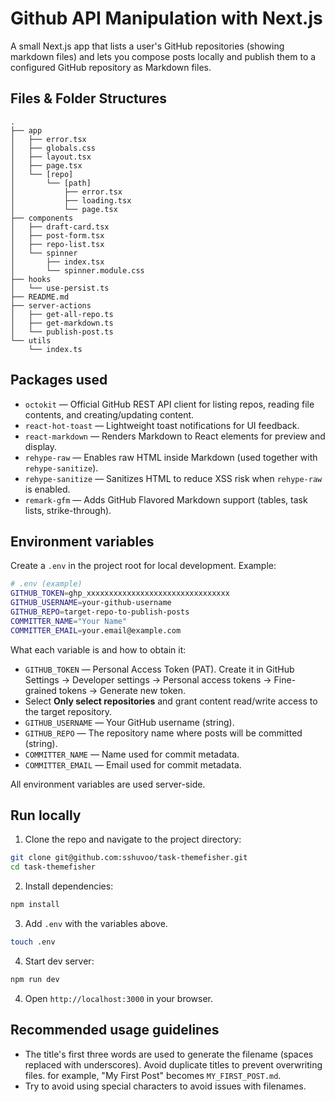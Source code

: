# Github API Manipulation with Next.js

A small Next.js app that lists a user's GitHub repositories (showing markdown files) and lets you compose posts locally and publish them to a configured GitHub repository as Markdown files.

## Files & Folder Structures

```
.
├── app
│   ├── error.tsx
│   ├── globals.css
│   ├── layout.tsx
│   ├── page.tsx
│   └── [repo]
│       └── [path]
│           ├── error.tsx
│           ├── loading.tsx
│           └── page.tsx
├── components
│   ├── draft-card.tsx
│   ├── post-form.tsx
│   ├── repo-list.tsx
│   └── spinner
│       ├── index.tsx
│       └── spinner.module.css
├── hooks
│   └── use-persist.ts
├── README.md
├── server-actions
│   ├── get-all-repo.ts
│   ├── get-markdown.ts
│   └── publish-post.ts
└── utils
    └── index.ts
```

## Packages used

- `octokit` — Official GitHub REST API client for listing repos, reading file contents, and creating/updating content.
- `react-hot-toast` — Lightweight toast notifications for UI feedback.
- `react-markdown` — Renders Markdown to React elements for preview and display.
- `rehype-raw` — Enables raw HTML inside Markdown (used together with `rehype-sanitize`).
- `rehype-sanitize` — Sanitizes HTML to reduce XSS risk when `rehype-raw` is enabled.
- `remark-gfm` — Adds GitHub Flavored Markdown support (tables, task lists, strike-through).

## Environment variables

Create a `.env` in the project root for local development. Example:

```bash
# .env (example)
GITHUB_TOKEN=ghp_xxxxxxxxxxxxxxxxxxxxxxxxxxxxxxxx
GITHUB_USERNAME=your-github-username
GITHUB_REPO=target-repo-to-publish-posts
COMMITTER_NAME="Your Name"
COMMITTER_EMAIL=your.email@example.com
```

What each variable is and how to obtain it:

- `GITHUB_TOKEN` — Personal Access Token (PAT). Create it in GitHub Settings → Developer settings → Personal access tokens -> Fine-grained tokens -> Generate new token.
- Select **Only select repositories** and grant content read/write access to the target repository.
- `GITHUB_USERNAME` — Your GitHub username (string).
- `GITHUB_REPO` — The repository name where posts will be committed (string).
- `COMMITTER_NAME` — Name used for commit metadata.
- `COMMITTER_EMAIL` — Email used for commit metadata.

All environment variables are used server-side.

## Run locally

1. Clone the repo and navigate to the project directory:

```bash
git clone git@github.com:sshuvoo/task-themefisher.git
cd task-themefisher
```

2. Install dependencies:

```bash 
npm install
```

3. Add `.env` with the variables above.

```bash
touch .env
```

4. Start dev server:

```bash
npm run dev
```

4. Open `http://localhost:3000` in your browser.

## Recommended usage guidelines

- The title's first three words are used to generate the filename (spaces replaced with underscores). Avoid duplicate titles to prevent overwriting files. for example, "My First Post" becomes `MY_FIRST_POST.md`.
- Try to avoid using special characters to avoid issues with filenames.
